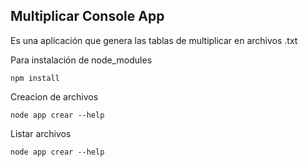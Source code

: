 
## Multiplicar Console App

Es una aplicación que genera las tablas de multiplicar en archivos .txt

Para instalación de node_modules

```
npm install
```

Creacion de archivos

```
node app crear --help
```

Listar archivos

```
node app crear --help
```